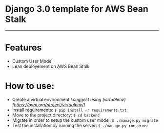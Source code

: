 # Django 3.0 template for AWS Bean Stalk
----

# Features
* Custom User Model
* Lean deployement on AWS Bean Stalk


# How to use:
* Create a virtual environment *I suggest using (virtualenv)[https://pypi.org/project/virtualenv/]*
* Install requirements: `$ pip install -r requirements.txt`
* Move to the project directory: `$ cd backend`
* Migrate in order to setup the custom user model: `$ ./manage.py migrate`
* Test the installation by running the server: `$ ./manage.py runserver`
